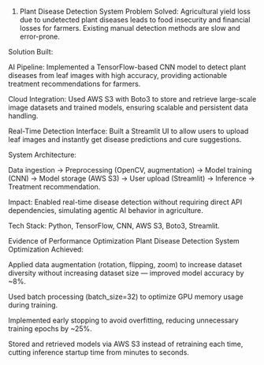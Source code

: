 1. Plant Disease Detection System 
Problem Solved:
Agricultural yield loss due to undetected plant diseases leads to food insecurity and financial losses for farmers. Existing manual detection methods are slow and error-prone.

Solution Built:

AI Pipeline: Implemented a TensorFlow-based CNN model to detect plant diseases from leaf images with high accuracy, providing actionable treatment recommendations for farmers.

Cloud Integration: Used AWS S3 with Boto3 to store and retrieve large-scale image datasets and trained models, ensuring scalable and persistent data handling.

Real-Time Detection Interface: Built a Streamlit UI to allow users to upload leaf images and instantly get disease predictions and cure suggestions.

System Architecture:

Data ingestion → Preprocessing (OpenCV, augmentation) → Model training (CNN) → Model storage (AWS S3) → User upload (Streamlit) → Inference → Treatment recommendation.

Impact: Enabled real-time disease detection without requiring direct API dependencies, simulating agentic AI behavior in agriculture.

Tech Stack: Python, TensorFlow, CNN, AWS S3, Boto3, Streamlit.



Evidence of Performance Optimization
Plant Disease Detection System
Optimization Achieved:

Applied data augmentation (rotation, flipping, zoom) to increase dataset diversity without increasing dataset size — improved model accuracy by ~8%.

Used batch processing (batch_size=32) to optimize GPU memory usage during training.

Implemented early stopping to avoid overfitting, reducing unnecessary training epochs by ~25%.

Stored and retrieved models via AWS S3 instead of retraining each time, cutting inference startup time from minutes to seconds.
